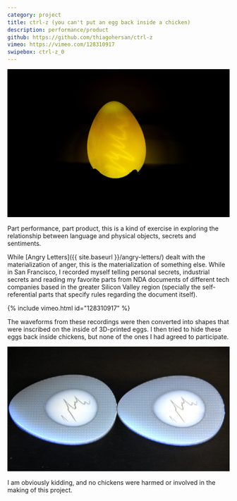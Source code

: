 ```yaml
---
category: project
title: ctrl-z (you can't put an egg back inside a chicken)
description: performance/product
github: https://github.com/thiagohersan/ctrl-z
vimeo: https://vimeo.com/128310917
swipebox: ctrl-z_0
---
```

![](/assets/projects/ctrl-z/ctrl-z_02.jpg)

Part performance, part product, this is a kind of exercise in exploring the relationship between language and physical objects, secrets and sentiments.

While [Angry Letters]({{ site.baseurl }}/angry-letters/) dealt with the materialization of anger, this is the materialization of something else. While in San Francisco, I recorded myself telling personal secrets, industrial secrets and reading my favorite parts from NDA documents of different tech companies based in the greater Silicon Valley region (specially the self-referential parts that specify rules regarding the document itself).

{% include vimeo.html id="128310917" %}

The waveforms from these recordings were then converted into shapes that were inscribed on the inside of 3D-printed eggs. I then tried to hide these eggs back inside chickens, but none of the ones I had agreed to participate.

![](/assets/projects/ctrl-z/ctrl-z_egg.jpg)

I am obviously kidding, and no chickens were harmed or involved in the making of this project.
